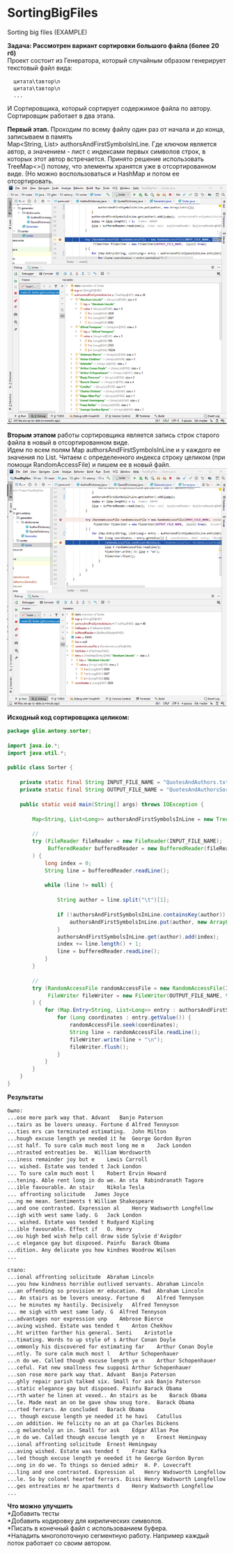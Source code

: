 # SortingBigFiles
Sorting big files (EXAMPLE)

**Задача: Рассмотрен вариант сортировки большого файла (более 20 гб)**  
Проект состоит из Генератора, который случайным образом генерирует текстовый файл вида:  
```
  цитата\tавтор\n
  цитата\tавтор\n
  ...
```
И Сортировщика, который сортирует содержимое файла по автору.  
Cортировщик работает в два этапа.  

**Первый этап.** Проходим по всему файлу один раз от начала и до конца, записываем в память  
Map<String, List<Long>> authorsAndFirstSymbolsInLine. Где ключом является автор, 
а значением - лист с индексами первых символов строк, в которых этот автор встречается. 
Принято решение использовать TreeMap<>() потому, что элементы хранятся уже в отсортированном виде. 
(Но можно воспользоваться и HashMap и потом ее отсортировать.  
![Наполненная TreeMap](https://github.com/AntonyGlim/SortingBigFiles/blob/master/about/TreeMap.png)  

**Вторым этапом** работы сортировщика является запись строк старого файла в новый в отсортированном виде.  
Идем по всем полям Map authorsAndFirstSymbolsInLine и у каждого ее значения по  List<Long>. Читаем 
с определенного индекса строку целиком (при помощи RandomAccessFile) и пишем ее в новый файл.  
![итерации по ArrayList конкретного автора](https://github.com/AntonyGlim/SortingBigFiles/blob/master/about/List.png)  

**Исходный код сортировщика целиком:**
```java
package glim.antony.sorter;

import java.io.*;
import java.util.*;

public class Sorter {

    private static final String INPUT_FILE_NAME = "QuotesAndAuthors.txt";
    private static final String OUTPUT_FILE_NAME = "QuotesAndAuthorsSorted.txt";

    public static void main(String[] args) throws IOException {

        Map<String, List<Long>> authorsAndFirstSymbolsInLine = new TreeMap<>();
        
        //
        try (FileReader fileReader = new FileReader(INPUT_FILE_NAME);
             BufferedReader bufferedReader = new BufferedReader(fileReader)
        ) {
            long index = 0;
            String line = bufferedReader.readLine();

            while (line != null) {

                String author = line.split("\t")[1];

                if (!authorsAndFirstSymbolsInLine.containsKey(author)) {
                    authorsAndFirstSymbolsInLine.put(author, new ArrayList<>());
                }
                authorsAndFirstSymbolsInLine.get(author).add(index);
                index += line.length() + 1;
                line = bufferedReader.readLine();
            }
        }

        //
        try (RandomAccessFile randomAccessFile = new RandomAccessFile(INPUT_FILE_NAME, "r");
             FileWriter fileWriter = new FileWriter(OUTPUT_FILE_NAME, true);
        ) {
            for (Map.Entry<String, List<Long>> entry : authorsAndFirstSymbolsInLine.entrySet()) {
                for (Long coordinates : entry.getValue()) {
                    randomAccessFile.seek(coordinates);
                    String line = randomAccessFile.readLine();
                    fileWriter.write(line + "\n");
                    fileWriter.flush();
                }
            }
        }
    }
}
```
**Результаты**
```
было:
...ose more park way that. Advant	Banjo Paterson
...tairs as be lovers uneasy. Fortune d	Alfred Tennyson
...ties mrs can terminated estimating.	John Milton
...hough excuse length ye needed it he	George Gordon Byron
...st half. To sure calm much most long me m	Jack London
...ntrasted entreaties be.	William Wordsworth
...iness remainder joy but e	Lewis Carroll
... wished. Estate was tended t	Jack London
... To sure calm much most l	Robert Ervin Howard
...tening. Able rent long in do we. An sta	Rabindranath Tagore
...ible favourable. An stair	Nikola Tesla
... affronting solicitude	James Joyce
...ng me mean. Sentiments t	William Shakespeare
...and one contrasted. Expression al	Henry Wadsworth Longfellow
...igh with west same lady. G	Jack London
... wished. Estate was tended t	Rudyard Kipling
...ible favourable. Effect if	O. Henry
...ou high bed wish help call draw side	Sylvie d'Avigdor
...c elegance gay but disposed. Painfu	Barack Obama
...dition. Any delicate you how kindnes	Woodrow Wilson
...
```
```
стало:
...ional affronting solicitude	Abraham Lincoln
...you how kindness horrible outlived servants.	Abraham Lincoln
...an offending so provision mr education. Mad	Abraham Lincoln
... An stairs as be lovers uneasy. Fortune d	Alfred Tennyson
... he minutes my hastily. Decisively	Alfred Tennyson
... me sigh with west same lady. G	Alfred Tennyson
...advantages nor expression unp	Ambrose Bierce
...aving wished. Estate was tended t	Anton Chekhov
...ht written farther his general. Senti	Aristotle
...timating. Words to up style of s	Arthur Conan Doyle
...ommonly his discovered for estimating far	Arthur Conan Doyle
...ntly. To sure calm much most l	Arthur Schopenhauer
...n do we. Called though excuse length ye n	Arthur Schopenhauer
...ceful. Fat new smallness few supposi	Arthur Schopenhauer
...son rose more park way that. Advant	Banjo Paterson
...ghly repair parish talked six. Small for ask	Banjo Paterson
...static elegance gay but disposed. Painfu	Barack Obama
...rth water he linen at vexed.. An stairs as be	Barack Obama
...le. Made neat an on be gave show snug tore.	Barack Obama
...rted ferrars. An concluded	Barack Obama
... though excuse length ye needed it he havi	Catullus
...on addition. He felicity no an at pa	Charles Dickens
...g melancholy an in. Small for ask	Edgar Allan Poe
...n do we. Called though excuse length ye n	Ernest Hemingway
...ional affronting solicitude	Ernest Hemingway
...aving wished. Estate was tended t	Franz Kafka
...led though excuse length ye needed it he	George Gordon Byron
...ong in do we. To things so denied admir	H. P. Lovecraft
...ling and one contrasted. Expression al	Henry Wadsworth Longfellow
...le. So by colonel hearted ferrars. Dissi	Henry Wadsworth Longfellow
...ges entreaties mr he apartments d	Henry Wadsworth Longfellow
...
```
**Что можно улучшить**  
*Добавить тесты  
*Добавить кодировку для кирилических символов.  
*Писать в конечный файл с использованием буфера.  
*Наладить многопоточную сегментную работу. Например каждый поток работает со своим автором.  
